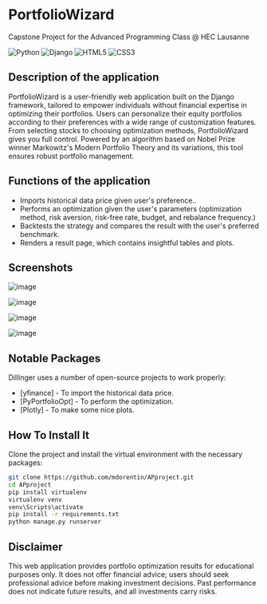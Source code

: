 # PortfolioWizard

Capstone Project for the Advanced Programming Class @ HEC Lausanne

![Python](https://img.shields.io/badge/python-3670A0?style=for-the-badge&logo=python&logoColor=ffdd54) ![Django](https://img.shields.io/badge/django-%23092E20.svg?style=for-the-badge&logo=django&logoColor=white) ![HTML5](https://img.shields.io/badge/html5-%23E34F26.svg?style=for-the-badge&logo=html5&logoColor=white) ![CSS3](https://img.shields.io/badge/css3-%231572B6.svg?style=for-the-badge&logo=css3&logoColor=white)
## Description of the application
PortfolioWizard is a user-friendly web application built on the Django framework, tailored to empower individuals without financial expertise in optimizing their portfolios. Users can personalize their equity portfolios according to their preferences with a wide range of customization features. From selecting stocks to choosing optimization methods, PortfolioWizard gives you full control. Powered by an algorithm based on Nobel Prize winner Markowitz's Modern Portfolio Theory and its variations, this tool ensures robust portfolio management.

## Functions of the application
- Imports historical data price given user's preference..
- Performs an optimization given the user's parameters (optimization method, risk aversion, risk-free rate, budget, and rebalance frequency.)
- Backtests the strategy and compares the result with the user's preferred benchmark.
- Renders a result page, which contains insightful tables and plots.

## Screenshots
![image](https://github.com/mdorentin/APproject/assets/72168825/055e762a-b7df-4e0e-b80c-dc571acdef0f)

![image](https://github.com/mdorentin/APproject/assets/72168825/aa755355-ab8a-45b7-a8f8-628d67e47397)

![image](https://github.com/mdorentin/APproject/assets/72168825/c95cae3e-73f8-450b-987a-94f1da10ebf7)

![image](https://github.com/mdorentin/APproject/assets/72168825/895aa900-4df5-4bdd-94e6-73db64ad348a)

## Notable Packages

Dillinger uses a number of open-source projects to work properly:

- [yfinance] - To import the historical data price.
- [PyPortfolioOpt] - To perform the optimization.
- [Plotly] - To make some nice plots.

## How To Install It
Clone the project and install the virtual environment with the necessary packages:

```sh
git clone https://github.com/mdorentin/APproject.git
cd APproject
pip install virtualenv
virtualenv venv
venv\Scripts\activate
pip install -r requirements.txt
python manage.py runserver
```
## Disclaimer
This web application provides portfolio optimization results for educational purposes only. It does not offer financial advice; users should seek professional advice before making investment decisions. Past performance does not indicate future results, and all investments carry risks.
